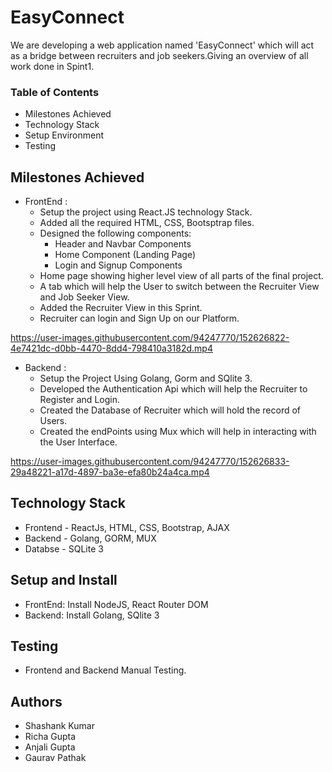 # EasyConnect

We are developing a web application named 'EasyConnect' which will act as a bridge between recruiters and job seekers.Giving an overview of 
all work done in Spint1.


### Table of Contents
* Milestones Achieved
* Technology Stack
* Setup Environment
* Testing

## Milestones Achieved
* FrontEnd : 
  * Setup the project using React.JS technology Stack.
  * Added all the required HTML, CSS, Bootsptrap files.
  * Designed the following components:
    - Header and Navbar Components
    - Home Component (Landing Page)
    - Login and Signup Components
  * Home page showing higher level view of all parts of the final project.
  * A tab which will help the User to switch between the Recruiter View and Job Seeker View.
  * Added the Recruiter View in this Sprint.
  * Recruiter can login and Sign Up on our Platform.



https://user-images.githubusercontent.com/94247770/152626822-4e7421dc-d0bb-4470-8dd4-798410a3182d.mp4


 
* Backend : 
  * Setup the Project Using Golang, Gorm and SQlite 3.
  * Developed the Authentication Api which will help the Recruiter to Register and Login.
  * Created the Database of Recruiter which will hold the record of Users.
  * Created the endPoints using Mux which will help in interacting with the User Interface.



https://user-images.githubusercontent.com/94247770/152626833-29a48221-a17d-4897-ba3e-efa80b24a4ca.mp4



## Technology Stack
  * Frontend - ReactJs, HTML, CSS, Bootstrap, AJAX
  * Backend - Golang, GORM, MUX
  * Databse - SQLite 3
 
## Setup and Install
  * FrontEnd: Install NodeJS, React Router DOM 
  * Backend: Install Golang, SQlite 3

## Testing
  * Frontend and Backend Manual Testing.

## Authors
  * Shashank Kumar
  * Richa Gupta
  * Anjali Gupta
  * Gaurav Pathak
